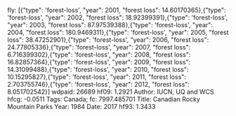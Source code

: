 fly: [{"type": 'forest-loss', "year": 2001, "forest loss": 14.60170365},{"type": 'forest-loss', "year": 2002, "forest loss": 18.92399391},{"type": 'forest-loss', "year": 2003, "forest loss": 87.97539388},{"type": 'forest-loss', "year": 2004, "forest loss": 180.9469311},{"type": 'forest-loss', "year": 2005, "forest loss": 38.47252901},{"type": 'forest-loss', "year": 2006, "forest loss": 24.77805336},{"type": 'forest-loss', "year": 2007, "forest loss": 6.716399302},{"type": 'forest-loss', "year": 2008, "forest loss": 16.82857364},{"type": 'forest-loss', "year": 2009, "forest loss": 14.31099488},{"type": 'forest-loss', "year": 2010, "forest loss": 10.15295827},{"type": 'forest-loss', "year": 2011, "forest loss": 2.703755746},{"type": 'forest-loss', "year": 2012, "forest loss": 8.051702542}]
wdpaid: 26689
hf09: 1.2921
Author: IUCN, UQ and WCS
hfcg: -0.0511
Tags: Canada;
fc: 7997.485701
Title: Canadian Rocky Mountain Parks
Year: 1984
Date: 2017
hf93: 1.3433
